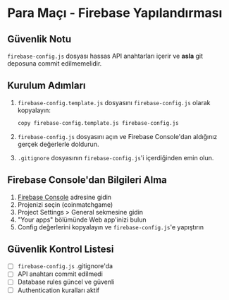 # Para Maçı - Firebase Yapılandırması

## Güvenlik Notu

`firebase-config.js` dosyası hassas API anahtarları içerir ve **asla** git deposuna commit edilmemelidir.

## Kurulum Adımları

1. `firebase-config.template.js` dosyasını `firebase-config.js` olarak kopyalayın:
   ```bash
   copy firebase-config.template.js firebase-config.js
   ```

2. `firebase-config.js` dosyasını açın ve Firebase Console'dan aldığınız gerçek değerlerle doldurun.

3. `.gitignore` dosyasının `firebase-config.js`'i içerdiğinden emin olun.

## Firebase Console'dan Bilgileri Alma

1. [Firebase Console](https://console.firebase.google.com/) adresine gidin
2. Projenizi seçin (coinmatchgame)
3. Project Settings > General sekmesine gidin
4. "Your apps" bölümünde Web app'inizi bulun
5. Config değerlerini kopyalayın ve `firebase-config.js`'e yapıştırın

## Güvenlik Kontrol Listesi

- [ ] `firebase-config.js` .gitignore'da
- [ ] API anahtarı commit edilmedi
- [ ] Database rules güncel ve güvenli
- [ ] Authentication kuralları aktif
